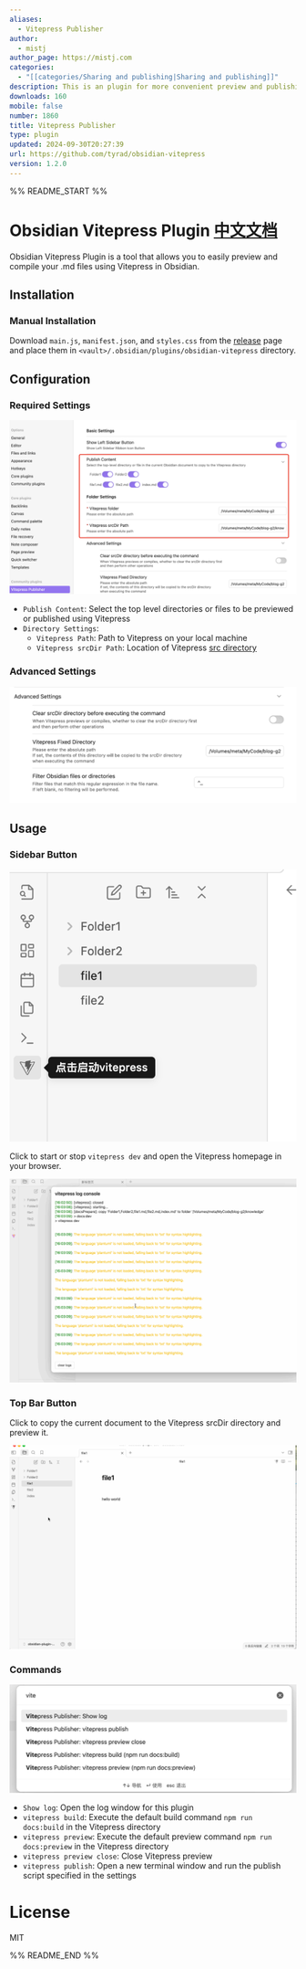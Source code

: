 ```yaml
---
aliases:
  - Vitepress Publisher
author:
  - mistj
author_page: https://mistj.com
categories:
  - "[[categories/Sharing and publishing|Sharing and publishing]]"
description: This is an plugin for more convenient preview and publishing of .md files using vitepress
downloads: 160
mobile: false
number: 1860
title: Vitepress Publisher
type: plugin
updated: 2024-09-30T20:27:39
url: https://github.com/tyrad/obsidian-vitepress
version: 1.2.0
---
```


%% README_START %%

# Obsidian Vitepress Plugin   [中文文档](./README_zh.md)

Obsidian Vitepress Plugin is a tool that allows you to easily preview and compile your .md files using Vitepress in Obsidian.

## Installation

### Manual Installation

Download `main.js`, `manifest.json`, and `styles.css` from the [release](https://github.com/tyrad/obsidian-vitepress/releases) page and place them in `<vault>/.obsidian/plugins/obsidian-vitepress` directory.

## Configuration

### Required Settings

![Settings](https://raw.githubusercontent.com/tyrad/obsidian-vitepress/HEAD/demo/setting1-en.png)

- `Publish Content`: Select the top level directories or files to be previewed or published using Vitepress
- `Directory Settings`:
	- `Vitepress Path`: Path to Vitepress on your local machine
	- `Vitepress srcDir Path`: Location of Vitepress [src directory](https://vitepress.dev/reference/site-config#srcdir)

### Advanced Settings

![Advanced Settings](https://raw.githubusercontent.com/tyrad/obsidian-vitepress/HEAD/demo/setting2-en.png)

## Usage

### Sidebar Button

![Sidebar Button](https://raw.githubusercontent.com/tyrad/obsidian-vitepress/HEAD/demo/aside-button.png)

Click to start or stop `vitepress dev` and open the Vitepress homepage in your browser.

![Preview Action](https://raw.githubusercontent.com/tyrad/obsidian-vitepress/HEAD/demo/action-preview.gif)

### Top Bar Button

Click to copy the current document to the Vitepress srcDir directory and preview it.

![Preview Action 2](https://raw.githubusercontent.com/tyrad/obsidian-vitepress/HEAD/demo/action-preview2.gif)

### Commands

![Commands](https://raw.githubusercontent.com/tyrad/obsidian-vitepress/HEAD/demo/commands.png)

- `Show log`: Open the log window for this plugin
- `vitepress build`: Execute the default build command `npm run docs:build` in the Vitepress directory
- `vitepress preview`: Execute the default preview command `npm run docs:preview` in the Vitepress directory
- `vitepress preview close`: Close Vitepress preview
- `vitepress publish`: Open a new terminal window and run the publish script specified in the settings

# License

MIT


%% README_END %%